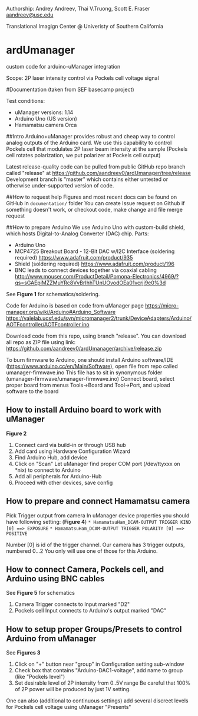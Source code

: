 Authorship: Andrey Andreev, Thai V.Truong, Scott E. Fraser
aandreev@usc.edu

Translational Imagign Center @ Univeristy of Southern California

# ardUmanager
custom code for arduino-uManager integration

Scope: 2P laser intensity control via Pockels cell voltage signal

#Documentation (taken from SEF basecamp project)

Test conditions:
* uManager versions: 1.14
* Arduino Uno (US version)
* Hamamatsu camera Orca

##Intro
Arduino+uManager provides robust and cheap way to control analog outputs of the Arduino card.
We use this capability to control Pockels cell that modulates 2P laser beam intensity at the sample (Pockels cell rotates polarization, we put polarizer at Pockels cell output)

Latest release-quality code can be pulled from public GitHub repo branch called "release" at https://github.com/aandreev0/ardUmanager/tree/release
Development branch is "master" which contains either untested or otherwise under-supported version of code.

##How to request help
Figures and most recent docs can be found on GitHub in `documentation/` folder
You can create Issue request on Github if something doesn't work, or checkout code, make change and file merge request

##How to prepare Arduino
We use Arduino Uno with custom-build shield, which hosts Digital-to-Analog Converter (DAC) chip.
Parts:
* Arduino Uno
* MCP4725 Breakout Board - 12-Bit DAC w/I2C Interface (soldering required) https://www.adafruit.com/product/935
* Shield (soldering required) https://www.adafruit.com/product/196
* BNC leads to connect devices together via coaxial cabling http://www.mouser.com/ProductDetail/Pomona-Electronics/4969/?qs=sGAEpiMZZMuYRc8VvBrIhhTUnUOvodOEa01vcrji9e0%3d

See __Figure 1__ for schematics/soldering.

Code for Arduino is based on code from uManager page
https://micro-manager.org/wiki/Arduino#Arduino_Software
https://valelab.ucsf.edu/svn/micromanager2/trunk/DeviceAdapters/Arduino/AOTFcontroller/AOTFcontroller.ino

Download code from this repo, using branch "release". You can download all repo as ZIP file using link: https://github.com/aandreev0/ardUmanager/archive/release.zip

To burn firmware to Arduino, one should install Arduino software/IDE (https://www.arduino.cc/en/Main/Software), open file from repo called umanager-firmwave.ino
This file has to sit in synonymous folder (umanager-firmwave/umanager-firmwave.ino)
Connect board, select proper board from menus Tools->Board and Tool->Port, and upload software to the board

## How to install Arduino board to work with uManager
__Figure 2__

1. Connect card via build-in or through USB hub
2. Add card using Hardware Configuration Wizard
3. Find Arduino Hub, add device
4. Click on "Scan" Let uManager find proper COM port (/dev/ttyxxx on *nix) to connect to Arduino
5. Add all peripherals for Arduino-Hub
6. Proceed with other devices, save config

## How to prepare and connect Hamamatsu camera
Pick Trigger output from camera
In uManager device properties you should have following setting: (__Figure 4__)
```* HamamatsuHam_DCAM-OUTPUT TRIGGER KIND [0] ==> EXPOSURE```
```* HamamatsuHam_DCAM-OUTPUT TRIGGER POLARITY [0] ==> POSITIVE```

Number [0] is id of the trigger channel. Our camera has 3 trigger outputs, numbered 0...2
You only will use one of those for this Arduino.

## How to connect Camera, Pockels cell, and Arduino using BNC cables
See __Figure 5__ for schematics

1. Camera Trigger connects to Input marked "D2"
2. Pockels cell Input connects to Arduino's output marked "DAC"

## How to setup proper Groups/Presets to control Arduino from uManager
See __Figures 3__

1. Click on "+" button near "group" in Configuration setting sub-window
2. Check box that contains "Arduino-DAC1-voltage", add name to group (like "Pockels level")
3. Set desirable level of 2P intensity from 0..5V range
Be careful that 100% of 2P power will be produced by just 1V setting.

One can also (additional to continuous settings) add several discreet levels for Pockels cell voltage using uManager "Presents"